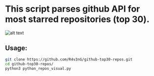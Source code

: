 # This script parses github API for most starred repositories (top 30).

![alt text](https://github.com/innxrmxst/github-top30-repos/blob/main/example.png?raw=true)

## Usage:
```bash
git clone https://github.com/R4v3nG/github-top30-repos.git
cd github-top30-repos/
python3 python_repos_visual.py
```
